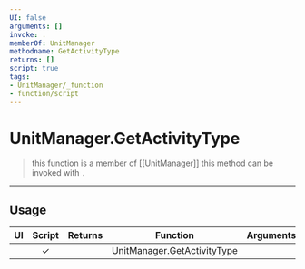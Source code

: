 ```yaml
---
UI: false
arguments: []
invoke: .
memberOf: UnitManager
methodname: GetActivityType
returns: []
script: true
tags:
- UnitManager/_function
- function/script
---
```

# UnitManager.GetActivityType
> this function is a member of [[UnitManager]]
> this method can be invoked with `.`
-----
## Usage
|  UI | Script | Returns | Function | Arguments |
|:---:|:------:|-------:|:--------:|:---------|
| |✓||UnitManager.GetActivityType||

